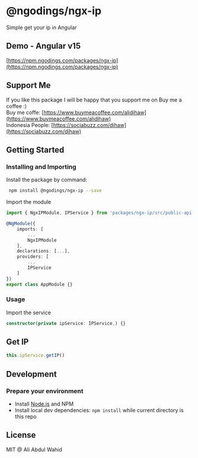 # @ngodings/ngx-ip

Simple get your ip in Angular

## Demo - Angular v15

[https://npm.ngodings.com/packages/ngx-ip](https://npm.ngodings.com/packages/ngx-ip)

## Support Me

If you like this package I will be happy that you support me on Buy me a coffee :) <br />
Buy me coffe: [https://www.buymeacoffee.com/alidihaw](https://www.buymeacoffee.com/alidihaw)<br />
Indonesia People: [https://sociabuzz.com/dihaw](https://sociabuzz.com/dihaw)

## Getting Started

### Installing and Importing

Install the package by command:

```sh
 npm install @ngodings/ngx-ip --save
```

Import the module

```ts
import { NgxIPModule, IPService } from 'packages/ngx-ip/src/public-api';

@NgModule({
    imports: [
        ...
        NgxIPModule
    ],
    declarations: [...],
    providers: [
        ...
        IPService
    ]
})
export class AppModule {}
```

### Usage 

Import the service

```ts
constructor(private ipService: IPService,) {}
```

## Get IP

```ts
this.ipService.getIP()
```

## Development

### Prepare your environment
* Install [Node.js](http://nodejs.org/) and NPM
* Install local dev dependencies: `npm install` while current directory is this repo

## License

MIT @ Ali Abdul Wahid